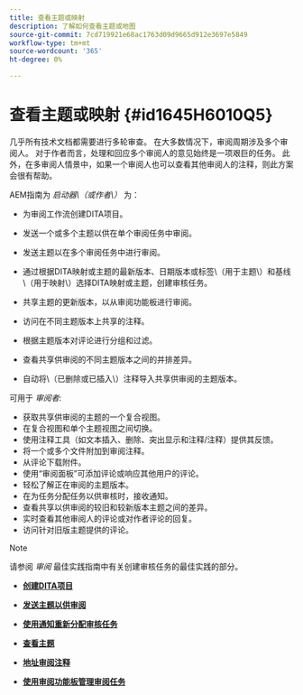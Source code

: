 ```yaml
---
title: 查看主题或映射
description: 了解如何查看主题或地图
source-git-commit: 7cd719921e68ac1763d09d9665d912e3697e5849
workflow-type: tm+mt
source-wordcount: '365'
ht-degree: 0%

---
```



# 查看主题或映射 {#id1645H6010Q5}

几乎所有技术文档都需要进行多轮审查。 在大多数情况下，审阅周期涉及多个审阅人。 对于作者而言，处理和回应多个审阅人的意见始终是一项艰巨的任务。 此外，在多审阅人情景中，如果一个审阅人也可以查看其他审阅人的注释，则此方案会很有帮助。

AEM指南为 *启动器\（或作者\）* 为：

- 为审阅工作流创建DITA项目。
- 发送一个或多个主题以供在单个审阅任务中审阅。

- 发送主题以在多个审阅任务中进行审阅。

- 通过根据DITA映射或主题的最新版本、日期版本或标签\（用于主题\）和基线\（用于映射\）选择DITA映射或主题，创建审核任务。

- 共享主题的更新版本，以从审阅功能板进行审阅。

- 访问在不同主题版本上共享的注释。

- 根据主题版本对评论进行分组和过滤。

- 查看共享供审阅的不同主题版本之间的并排差异。

- 自动将\（已删除或已插入\）注释导入共享供审阅的主题版本。


可用于 *审阅者*:

- 获取共享供审阅的主题的一个复合视图。
- 在复合视图和单个主题视图之间切换。
- 使用注释工具（如文本插入、删除、突出显示和注释/注释）提供其反馈。
- 将一个或多个文件附加到审阅注释。
- 从评论下载附件。
- 使用“审阅面板”可添加评论或响应其他用户的评论。
- 轻松了解正在审阅的主题版本。
- 在为任务分配任务以供审核时，接收通知。
- 查看共享以供审阅的较旧和较新版本主题之间的差异。
- 实时查看其他审阅人的评论或对作者评论的回复。
- 访问针对旧版主题提供的评论。

>[!NOTE]
>
> 请参阅 *审阅* 最佳实践指南中有关创建审核任务的最佳实践的部分。

- **[创建DITA项目](authoring-create-dita-project.md)**

- **[发送主题以供审阅](review-send-topics-for-review.md)**

- **[使用通知重新分配审核任务](reassign-review-using-notification.md)**

- **[查看主题](review-topics.md)**

- **[地址审阅注释](review-address-review-comments.md)**

- **[使用审阅功能板管理审阅任务](review-manage-tasks-review-dashboard.md)**


